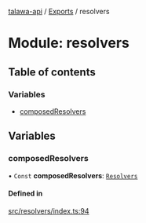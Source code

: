 [talawa-api](../README.md) / [Exports](../modules.md) / resolvers

# Module: resolvers

## Table of contents

### Variables

- [composedResolvers](resolvers.md#composedresolvers)

## Variables

### composedResolvers

• `Const` **composedResolvers**: [`Resolvers`](types_generatedGraphQLTypes.md#resolvers)

#### Defined in

[src/resolvers/index.ts:94](https://github.com/PalisadoesFoundation/talawa-api/blob/d38198a/src/resolvers/index.ts#L94)
